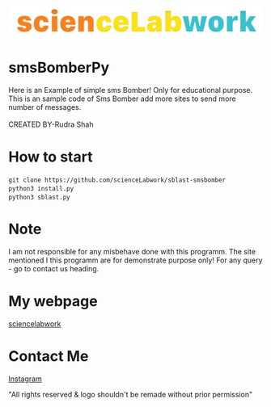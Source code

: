 ![logo](https://github.com/scienceLabwork/Rock_paper_scissor/blob/master/Wholelogo%20copy%202.png)

# smsBomberPy
Here is an Example of simple sms Bomber! Only for educational purpose. This is an sample code of Sms Bomber add more sites to send more number of messages.</br></br>
CREATED BY-Rudra Shah

# How to start
`git clone https://github.com/scienceLabwork/sblast-smsbomber`</br>
`python3 install.py`</br>
`python3 sblast.py`

# Note
I am not responsible for any misbehave done with this programm. The site mentioned I this programm are for demonstrate purpose only! For any query - go to contact us heading.

# My webpage
[sciencelabwork](http://www.sciencelabwork.cf)

# Contact Me
[Instagram](https://www.instagram.com/rudra_shah_)

"All rights reserved & logo shouldn't be remade without prior permission"
